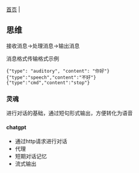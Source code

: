 [首页](../README.md) |
## 思维

接收消息->处理消息->输出消息

消息格式传输格式示例
```
{"type": "auditory", "content": "你好"}
{"type":"speech","content":"不好"}
{"type":"cmd","content":"stop"}
```

### 灵魂
进行对话的基础，通过短句形式输出，方便转化为语音

#### chatgpt

* 通过http请求进行对话
* 代理
* 短期对话记忆
* 流式输出